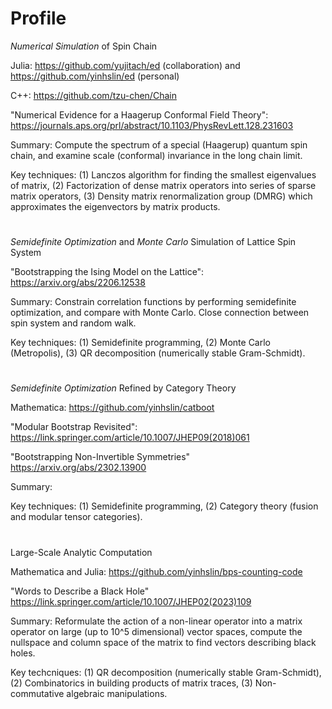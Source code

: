 # Profile

*Numerical Simulation* of Spin Chain

Julia: https://github.com/yujitach/ed (collaboration) and https://github.com/yinhslin/ed (personal)

C++: https://github.com/tzu-chen/Chain

"Numerical Evidence for a Haagerup Conformal Field Theory": https://journals.aps.org/prl/abstract/10.1103/PhysRevLett.128.231603

Summary: Compute the spectrum of a special (Haagerup) quantum spin chain, and examine scale (conformal) invariance in the long chain limit.

Key techniques: (1) Lanczos algorithm for finding the smallest eigenvalues of matrix, (2) Factorization of dense matrix operators into series of sparse matrix operators, (3) Density matrix renormalization group (DMRG) which approximates the eigenvectors by matrix products.

#

*Semidefinite Optimization* and *Monte Carlo* Simulation of Lattice Spin System

"Bootstrapping the Ising Model on the Lattice": https://arxiv.org/abs/2206.12538

Summary: Constrain correlation functions by performing semidefinite optimization, and compare with Monte Carlo. Close connection between spin system and random walk.

Key techniques: (1) Semidefinite programming, (2) Monte Carlo (Metropolis), (3) QR decomposition (numerically stable Gram-Schmidt).

#

*Semidefinite Optimization* Refined by Category Theory

Mathematica: https://github.com/yinhslin/catboot

"Modular Bootstrap Revisited": https://link.springer.com/article/10.1007/JHEP09(2018)061

"Bootstrapping Non-Invertible Symmetries" https://arxiv.org/abs/2302.13900

Summary: 

Key techniques: (1) Semidefinite programming, (2) Category theory (fusion and modular tensor categories).

#

Large-Scale Analytic Computation

Mathematica and Julia: https://github.com/yinhslin/bps-counting-code

"Words to Describe a Black Hole" https://link.springer.com/article/10.1007/JHEP02(2023)109

Summary: Reformulate the action of a non-linear operator into a matrix operator on large (up to 10^5 dimensional) vector spaces, compute the nullspace and column space of the matrix to find vectors describing black holes.

Key techcniques: (1) QR decomposition (numerically stable Gram-Schmidt), (2) Combinatorics in building products of matrix traces, (3) Non-commutative algebraic manipulations.
